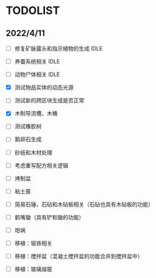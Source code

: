# TODOLIST

## 2022/4/11

- [ ] 修复矿脉露头和指示植物的生成 IDLE

- [ ] 养蚕系统相关 IDLE

- [ ] 动物尸体相关 IDLE

- [x] 测试物品实体的动态光源

- [ ] 测试新的跨区块生成是否正常

- [x] 木制导流槽，木桶

- [ ] 测试橡胶树

- [ ] 鹅卵石生成

- [ ] 砂纸和木材处理

- [ ] 考虑重写配方相关逻辑

- [ ] 烤制盆

- [ ] 粘土窑

- [ ] 简易石锤，石砧和木砧板相关（石砧也具有木砧板的功能）

- [ ] 鹤嘴锄（具有铲和锄的功能）

- [ ] 坩埚

- [ ] 移植：锻铁相关

- [ ] 移植：搅拌盆（混凝土搅拌盆的功能合并到搅拌盆中）

- [ ] 移植：玻璃熔窑
